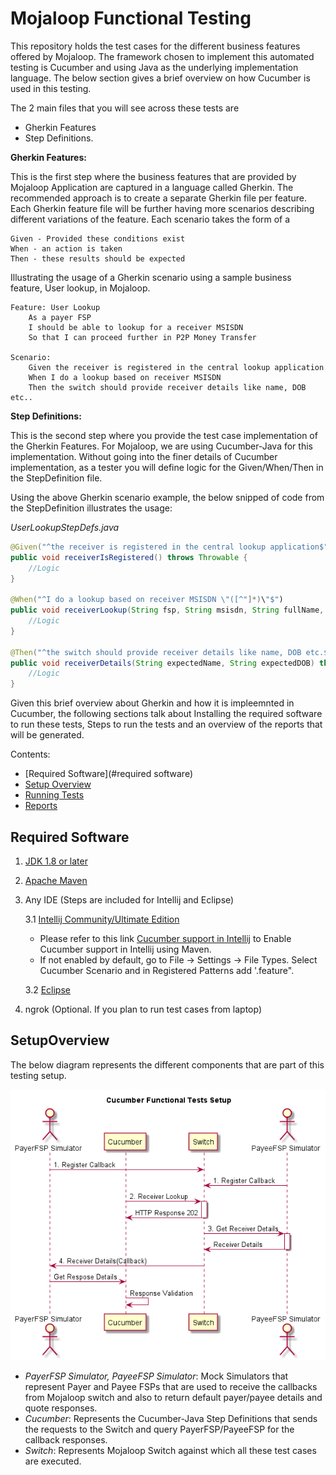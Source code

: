 # Mojaloop Functional Testing

This repository holds the test cases for the different business features offered by Mojaloop.
The framework chosen to implement this automated testing is Cucumber and using Java as the underlying implementation language. 
The below section gives a brief overview on how Cucumber is used in this testing.

The 2 main files that you will see across these tests are 
 - Gherkin Features
 - Step Definitions.
 
**Gherkin Features:**

This is the first step where the business features that are provided by Mojaloop Application are 
captured in a language called Gherkin. The recommended approach is to create a separate Gherkin file per feature.
Each Gherkin feature file will be further having more scenarios describing different variations of the feature. 
Each scenario takes the form of a 

    Given - Provided these conditions exist
    When - an action is taken
    Then - these results should be expected
    
Illustrating the usage of a Gherkin scenario using a sample business feature, User lookup, in Mojaloop.

    Feature: User Lookup
        As a payer FSP
        I should be able to lookup for a receiver MSISDN
        So that I can proceed further in P2P Money Transfer
        
    Scenario: 
        Given the receiver is registered in the central lookup application
        When I do a lookup based on receiver MSISDN
        Then the switch should provide receiver details like name, DOB etc..
        

**Step Definitions:**

This is the second step where you provide the test case implementation of the Gherkin Features. For Mojaloop, we are using Cucumber-Java for this implementation. Without going into the 
finer details of Cucumber implementation, as a tester you will define logic for the Given/When/Then in 
the StepDefinition file. 

Using the above Gherkin scenario example, the below snipped of code from the StepDefinition illustrates the usage:

_UserLookupStepDefs.java_
```Java
@Given("^the receiver is registered in the central lookup application$")
public void receiverIsRegistered() throws Throwable {
    //Logic
}

@When("^I do a lookup based on receiver MSISDN \"([^"]*)\"$")
public void receiverLookup(String fsp, String msisdn, String fullName, String firstName, String lastName, String dob) throws Throwable {
    //Logic
}

@Then("^the switch should provide receiver details like name, DOB etc.$")
public void receiverDetails(String expectedName, String expectedDOB) throws Throwable {
    //Logic
}
```

Given this brief overview about Gherkin and how it is impleemnted in Cucumber, the following sections talk about Installing the required software to run these tests, Steps to run the tests and an overview of the reports that will be generated.
 
Contents:

- [Required Software](#required software)
- [Setup Overview](#setupoverview)
- [Running Tests](#runningtests)
- [Reports](#reports)

## Required Software

1. [JDK 1.8 or later](http://www.oracle.com/technetwork/java/javase/downloads/jdk8-downloads-2133151.html)
2. [Apache Maven](https://maven.apache.org/download.cgi)
3. Any IDE (Steps are included for Intellij and Eclipse)

    3.1 [Intellij Community/Ultimate Edition](https://www.jetbrains.com/idea/download/index.html#section=windows)
    
    - Please refer to this link [Cucumber support in Intellij](https://www.jetbrains.com/help/idea/bdd-frameworks.html) to Enable Cucumber support in Intellij using Maven.
    - If not enabled by default, go to File -> Settings -> File Types. Select Cucumber Scenario and in Registered Patterns add '.feature".
    
    3.2 [Eclipse](http://www.eclipse.org/downloads/) 
    
4. ngrok (Optional. If you plan to run test cases from laptop)

## SetupOverview
The below diagram represents the different components that are part of this testing setup.

 ![Sequence](sequencediagram.png)
 
 - _PayerFSP Simulator, PayeeFSP Simulator_: Mock Simulators that represent Payer and Payee FSPs that are used to receive the callbacks from Mojaloop switch and also to return default payer/payee details and quote responses.
 - _Cucumber_: Represents the Cucumber-Java Step Definitions that sends the requests to the Switch and query PayerFSP/PayeeFSP for the callback responses.
 - _Switch_: Represents Mojaloop Switch against which all these test cases are executed.



